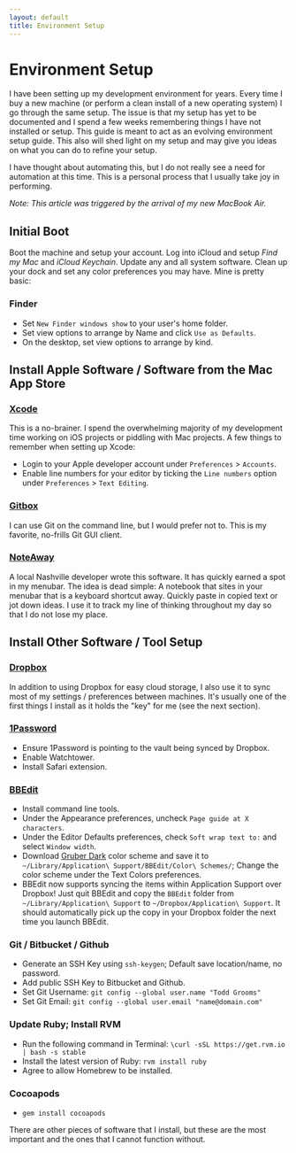 ```yaml
---
layout: default
title: Environment Setup
---
```


# Environment Setup
I have been setting up my development environment for years. Every time I buy a new machine (or perform a clean install of a new operating system) I go through the same setup. The issue is that my setup has yet to be documented and I spend a few weeks remembering things I have not installed or setup. This guide is meant to act as an evolving environment setup guide. This also will shed light on my setup and may give you ideas on what you can do to refine your setup.

I have thought about automating this, but I do not really see a need for automation at this time. This is a personal process that I usually take joy in performing.

_Note: This article was triggered by the arrival of my new MacBook Air._


## Initial Boot
Boot the machine and setup your account. Log into iCloud and setup _Find my Mac_ and _iCloud Keychain_. Update any and all system software. Clean up your dock and set any color preferences you may have. Mine is pretty basic:

### Finder
* Set `New Finder windows show` to your user's home folder.
* Set view options to arrange by Name and click `Use as Defaults`.
* On the desktop, set view options to arrange by kind.

## Install Apple Software / Software from the Mac App Store

### [Xcode](https://itunes.apple.com/us/app/xcode/id497799835?mt=12)
This is a no-brainer. I spend the overwhelming majority of my development time working on iOS projects or piddling with Mac projects. A few things to remember when setting up Xcode:
* Login to your Apple developer account under `Preferences` > `Accounts`.
* Enable line numbers for your editor by ticking the `Line numbers` option under `Preferences` > `Text Editing`.

### [Gitbox](https://itunes.apple.com/us/app/gitbox/id403388357?mt=12)
I can use Git on the command line, but I would prefer not to. This is my favorite, no-frills Git GUI client.

### [NoteAway](https://itunes.apple.com/us/app/noteaway-your-thoughts-in/id559541463?mt=12)
A local Nashville developer wrote this software. It has quickly earned a spot in my menubar. The idea is dead simple: A notebook that sites in your menubar that is a keyboard shortcut away. Quickly paste in copied text or jot down ideas. I use it to track my line of thinking throughout my day so that I do not lose my place.

## Install Other Software / Tool Setup
### [Dropbox](https://www.dropbox.com)
In addition to using Dropbox for easy cloud storage, I also use it to sync most of my settings / preferences between machines. It's usually one of the first things I install as it holds the "key" for me (see the next section).

### [1Password](https://agilebits.com/onepassword)
* Ensure 1Password is pointing to the vault being synced by Dropbox.
* Enable Watchtower.
* Install Safari extension.

### [BBEdit](http://www.barebones.com/products/bbedit/)
* Install command line tools.
* Under the Appearance preferences, uncheck `Page guide at X characters`.
* Under the Editor Defaults preferences, check `Soft wrap text to:` and select `Window width`.
* Download [Gruber Dark](https://daringfireball.net/projects/bbcolors/schemes/Gruber%20Dark.bbcolors.zip) color scheme and save it to `~/Library/Application\ Support/BBEdit/Color\ Schemes/`; Change the color scheme under the Text Colors preferences.
* BBEdit now supports syncing the items within Application Support over Dropbox! Just quit BBEdit and copy the `BBEdit` folder from `~/Library/Application\ Support` to `~/Dropbox/Application\ Support`. It should automatically pick up the copy in your Dropbox folder the next time you launch BBEdit.

### Git / Bitbucket / Github
* Generate an SSH Key using `ssh-keygen`; Default save location/name, no password.
* Add public SSH Key to Bitbucket and Github.
* Set Git Username: `git config --global user.name "Todd Grooms"`
* Set Git Email: `git config --global user.email "name@domain.com"`

### Update Ruby; Install RVM
* Run the following command in Terminal: `\curl -sSL https://get.rvm.io | bash -s stable`
* Install the latest version of Ruby: `rvm install ruby`
* Agree to allow Homebrew to be installed.

### Cocoapods
* `gem install cocoapods`

There are other pieces of software that I install, but these are the most important and the ones that I cannot function without.